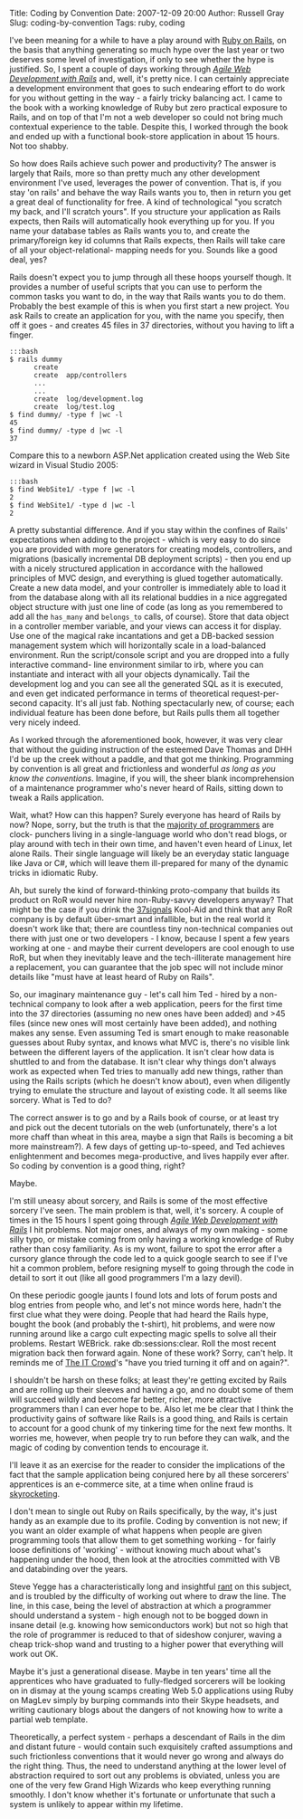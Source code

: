Title: Coding by Convention
Date: 2007-12-09 20:00
Author: Russell Gray
Slug: coding-by-convention
Tags: ruby, coding

I've been meaning for a while to have a play around with [Ruby on Rails][1],
on the basis that anything generating so much hype over the last year or two
deserves some level of investigation, if only to see whether the hype is
justified. So, I spent a couple of days working through [*Agile Web
Development with Rails*][2] and, well, it's pretty nice. I can certainly
appreciate a development environment that goes to such endearing effort to do
work for you without getting in the way - a fairly tricky balancing act. I
came to the book with a working knowledge of Ruby but zero practical exposure
to Rails, and on top of that I'm not a web developer so could not bring much
contextual experience to the table. Despite this, I worked through the book
and ended up with a functional book-store application in about 15 hours. Not
too shabby.

So how does Rails achieve such power and productivity? The answer is largely
that Rails, more so than pretty much any other development environment I've
used, leverages the power of convention. That is, if you stay 'on rails' and
behave the way Rails wants you to, then in return you get a great deal of
functionality for free. A kind of technological "you scratch my back, and I'll
scratch yours". If you structure your application as Rails expects, then Rails
will automatically hook everything up for you. If you name your database
tables as Rails wants you to, and create the primary/foreign key id columns
that Rails expects, then Rails will take care of all your object-relational-
mapping needs for you. Sounds like a good deal, yes?

Rails doesn't expect you to jump through all these hoops yourself though. It
provides a number of useful scripts that you can use to perform the common
tasks you want to do, in the way that Rails wants you to do them. Probably the
best example of this is when you first start a new project. You ask Rails to
create an application for you, with the name you specify, then off it goes -
and creates 45 files in 37 directories, without you having to lift a finger.

    :::bash
    $ rails dummy
          create
          create  app/controllers
          ...
          ...
          create  log/development.log
          create  log/test.log
    $ find dummy/ -type f |wc -l
    45
    $ find dummy/ -type d |wc -l
    37

Compare this to a newborn ASP.Net application created using the Web Site
wizard in Visual Studio 2005:

    :::bash
    $ find WebSite1/ -type f |wc -l
    2
    $ find WebSite1/ -type d |wc -l
    2

A pretty substantial difference. And if you stay within the confines of Rails'
expectations when adding to the project - which is very easy to do since you
are provided with more generators for creating models, controllers, and
migrations (basically incremental DB deployment scripts) - then you end up
with a nicely structured application in accordance with the hallowed
principles of MVC design, and everything is glued together automatically.
Create a new data model, and your controller is immediately able to load it
from the database along with all its relational buddies in a nice aggregated
object structure with just one line of code (as long as you remembered to add
all the `has_many` and `belongs_to` calls, of course). Store that data object
in a controller member variable, and your views can access it for display. Use
one of the magical rake incantations and get a DB-backed session management
system which will horizontally scale in a load-balanced environment. Run the
script/console script and you are dropped into a fully interactive command-
line environment similar to irb, where you can instantiate and interact with
all your objects dynamically. Tail the development log and you can see all the
generated SQL as it is executed, and even get indicated performance in terms
of theoretical request-per-second capacity. It's all just fab. Nothing
spectacularly new, of course; each individual feature has been done before,
but Rails pulls them all together very nicely indeed.

As I worked through the aforementioned book, however, it was very clear that
without the guiding instruction of the esteemed Dave Thomas and DHH I'd be up
the creek without a paddle, and that got me thinking. Programming by
convention is all great and frictionless and wonderful *as long as you know
the conventions*. Imagine, if you will, the sheer blank incomprehension of a
maintenance programmer who's never heard of Rails, sitting down to tweak a
Rails application.

Wait, what? How can this happen? Surely everyone has heard of Rails by now?
Nope, sorry, but the truth is that the [majority of programmers][3] are clock-
punchers living in a single-language world who don't read blogs, or play
around with tech in their own time, and haven't even heard of Linux, let alone
Rails. Their single language will likely be an everyday static language like
Java or C#, which will leave them ill-prepared for many of the dynamic tricks
in idiomatic Ruby.

Ah, but surely the kind of forward-thinking proto-company that builds its
product on RoR would never hire non-Ruby-savvy developers anyway? That might
be the case if you drink the [37signals][4] Kool-Aid and think that any RoR
company is by default über-smart and infallible, but in the real world it
doesn't work like that; there are countless tiny non-technical companies out
there with just one or two developers - I know, because I spent a few years
working at one - and maybe their current developers are cool enough to use
RoR, but when they inevitably leave and the tech-illiterate management hire a
replacement, you can guarantee that the job spec will not include minor
details like "must have at least heard of Ruby on Rails".

So, our imaginary maintenance guy - let's call him Ted - hired by a non-
technical company to look after a web application, peers for the first time
into the 37 directories (assuming no new ones have been added) and >45 files
(since new ones will most certainly have been added), and nothing makes any
sense. Even assuming Ted is smart enough to make reasonable guesses about Ruby
syntax, and knows what MVC is, there's no visible link between the different
layers of the application. It isn't clear how data is shuttled to and from the
database. It isn't clear why things don't always work as expected when Ted
tries to manually add new things, rather than using the Rails scripts (which
he doesn't know about), even when diligently trying to emulate the structure
and layout of existing code. It all seems like sorcery. What is Ted to do?

The correct answer is to go and by a Rails book of course, or at least try and
pick out the decent tutorials on the web (unfortunately, there's a lot more
chaff than wheat in this area, maybe a sign that Rails is becoming a bit more
mainstream?). A few days of getting up-to-speed, and Ted achieves
enlightenment and becomes mega-productive, and lives happily ever after. So
coding by convention is a good thing, right?

Maybe.

I'm still uneasy about sorcery, and Rails is some of the most effective
sorcery I've seen. The main problem is that, well, it's sorcery. A couple of
times in the 15 hours I spent going through [*Agile Web Development with
Rails*][5] I hit problems. Not major ones, and always of my own making - some
silly typo, or mistake coming from only having a working knowledge of Ruby
rather than cosy familiarity. As is my wont, failure to spot the error after a
cursory glance through the code led to a quick google search to see if I've
hit a common problem, before resigning myself to going through the code in
detail to sort it out (like all good programmers I'm a lazy devil).

On these periodic google jaunts I found lots and lots of forum posts and blog
entries from people who, and let's not mince words here, hadn't the first clue
what they were doing. People that had heard the Rails hype, bought the book
(and probably the t-shirt), hit problems, and were now running around like a
cargo cult expecting magic spells to solve all their problems. Restart
WEBrick. rake db:sessions:clear. Roll the most recent migration back then
forward again. None of these work? Sorry, can't help. It reminds me of [The IT
Crowd][6]'s "have you tried turning it off and on again?".

I shouldn't be harsh on these folks; at least they're getting excited by Rails
and are rolling up their sleeves and having a go, and no doubt some of them
will succeed wildly and become far better, richer, more attractive programmers
than I can ever hope to be. Also let me be clear that I think the productivity
gains of software like Rails is a good thing, and Rails is certain to account
for a good chunk of my tinkering time for the next few months. It worries me,
however, when people try to run before they can walk, and the magic of coding
by convention tends to encourage it.

I'll leave it as an exercise for the reader to consider the implications of
the fact that the sample application being conjured here by all these
sorcerers' apprentices is an e-commerce site, at a time when online fraud is
[skyrocketing][7].

I don't mean to single out Ruby on Rails specifically, by the way, it's just
handy as an example due to its profile. Coding by convention is not new; if
you want an older example of what happens when people are given programming
tools that allow them to get something working - for fairly loose definitions
of 'working' - without knowing much about what's happening under the hood,
then look at the atrocities committed with VB and databinding over the years.

Steve Yegge has a characteristically long and insightful [rant][8] on this
subject, and is troubled by the difficulty of working out where to draw the
line. The line, in this case, being the level of abstraction at which a
programmer should understand a system - high enough not to be bogged down in
insane detail (e.g. knowing how semiconductors work) but not so high that the
role of programmer is reduced to that of sideshow conjurer, waving a cheap
trick-shop wand and trusting to a higher power that everything will work out
OK.

Maybe it's just a generational disease. Maybe in ten years' time all the
apprentices who have graduated to fully-fledged sorcerers will be looking on
in dismay at the young scamps creating Web 5.0 applications using Ruby on
MagLev simply by burping commands into their Skype headsets, and writing
cautionary blogs about the dangers of not knowing how to write a partial web
template.

Theoretically, a perfect system - perhaps a descendant of Rails in the dim and
distant future - would contain such exquisitely crafted assumptions and such
frictionless conventions that it would never go wrong and always do the right
thing. Thus, the need to understand anything at the lower level of abstraction
required to sort out any problems is obviated, unless you are one of the very
few Grand High Wizards who keep everything running smoothly. I don't know
whether it's fortunate or unfortunate that such a system is unlikely to appear
within my lifetime.


[1]: http://www.rubyonrails.org/
[2]: http://www.amazon.co.uk/Agile-Development-Rails-Pragmatic-Programmers/dp/0977616630/
[3]: http://www.codinghorror.com/blog/archives/001002.html
[4]: http://www.37signals.com/
[5]: http://www.amazon.co.uk/Agile-Development-Rails-Pragmatic-Programmers/dp/0977616630/
[6]: http://en.wikipedia.org/wiki/The_IT_Crowd
[7]: http://news.bbc.co.uk/1/hi/business/6298641.stm
[8]: http://steve.yegge.googlepages.com/practical-magic